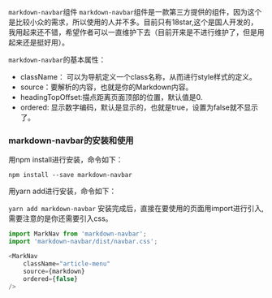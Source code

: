 ```markdown-navbar```组件
```markdown-navbar```组件是一款第三方提供的组件，因为这个是比较小众的需求，所以使用的人并不多。目前只有18star,这个是国人开发的，我用起来还不错，希望作者可以一直维护下去（目前开来是不进行维护了，但是用起来还是挺好用）。

```markdown-navbar```的基本属性：

- className： 可以为导航定义一个class名称，从而进行style样式的定义。
- source：要解析的内容，也就是你的Markdown内容。
- headingTopOffset:描点距离页面顶部的位置，默认值是0.
- ordered: 显示数字编码，默认是显示的，也就是true，设置为false就不显示了。

### markdown-navbar的安装和使用
用npm install进行安装，命令如下：

```npm install --save markdown-navbar```

用yarn add进行安装，命令如下：

```yarn add markdown-navbar```
安装完成后，直接在要使用的页面用import进行引入,需要注意的是你还需要引入css。

```js
import MarkNav from 'markdown-navbar';
import 'markdown-navbar/dist/navbar.css';
```

```js
<MarkNav
    className="article-menu"
    source={markdown}
    ordered={false}
/>
```



